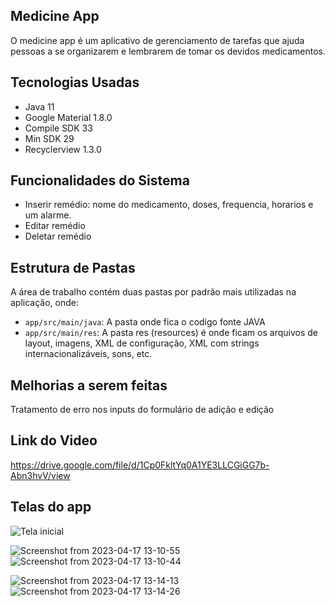 ## Medicine App

O medicine app é um aplicativo de gerenciamento de tarefas que ajuda pessoas a se organizarem e lembrarem de tomar os devidos medicamentos.

## Tecnologias Usadas

- Java 11
- Google Material 1.8.0
- Compile SDK 33
- Min SDK 29
- Recyclerview 1.3.0

## Funcionalidades do Sistema

- Inserir remédio: nome do medicamento, doses, frequencia, horarios e um alarme.
- Editar remédio
- Deletar remédio


## Estrutura de Pastas

A área de trabalho contém duas pastas por padrão mais utilizadas na aplicação, onde:

- `app/src/main/java`:  A pasta onde fica o codigo fonte JAVA
- `app/src/main/res`: A pasta res (resources) é onde ficam os arquivos de layout, imagens, XML de configuração, XML com strings internacionalizáveis, sons, etc.

## Melhorias a serem feitas

Tratamento de erro nos inputs do formulário de adição e edição 

## Link do Video

https://drive.google.com/file/d/1Cp0FkltYq0A1YE3LLCGiGG7b-Abn3hvV/view

## Telas do app

![Tela inicial](https://user-images.githubusercontent.com/89152312/232548857-cb5b4990-c8a9-4eb1-9536-84ea904bb429.png)

![Screenshot from 2023-04-17 13-10-55](https://user-images.githubusercontent.com/89152312/232549211-4b650b49-e487-4d69-ac00-0877cd28632b.png) ![Screenshot from 2023-04-17 13-10-44](https://user-images.githubusercontent.com/89152312/232549227-1b737a9d-a9c5-4b28-b54a-6cf720e3bcdd.png)

![Screenshot from 2023-04-17 13-14-13](https://user-images.githubusercontent.com/89152312/232549340-e2cac038-88db-4187-b05e-0f695c2d19d4.png) ![Screenshot from 2023-04-17 13-14-26](https://user-images.githubusercontent.com/89152312/232549357-0e9432f0-3a6c-49af-b1cb-1b75f757c279.png)

